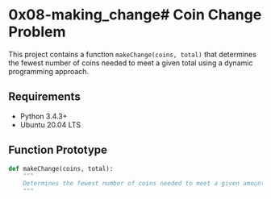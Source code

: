 # 0x08-making_change# Coin Change Problem

This project contains a function `makeChange(coins, total)` that determines the fewest number of coins needed to meet a given total using a dynamic programming approach.

## Requirements
- Python 3.4.3+
- Ubuntu 20.04 LTS

## Function Prototype
```python
def makeChange(coins, total):
    """
    Determines the fewest number of coins needed to meet a given amount total.
    """

